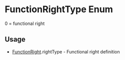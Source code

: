 <properties generated="1" SortOrder="990" />

# FunctionRightType Enum

0 = functional right


## Usage
* [FunctionRight](FunctionRight.md).rightType - Functional right definition

